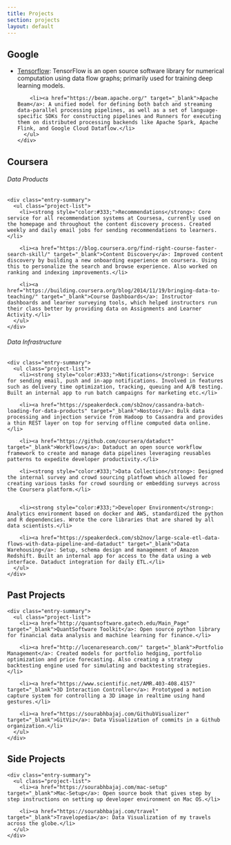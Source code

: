 ```yaml
---
title: Projects
section: projects
layout: default
---
```


<div class="hfeed">

  <!-- Google -->
  <div class="hentry post project-batch-title">
    <h2>Google</h2>
  </div>

  <div class="hentry post">
    <div class="entry-summary">
      <ul class="project-list">
        <li><a href="https://www.tensorflow.org/" target="_blank">Tensorflow</a>: TensorFlow is an open source software library for numerical computation using data flow graphs; primarily used for training deep learning models.</li>

        <li><a href="https://beam.apache.org/" target="_blank">Apache Beam</a>: A unified model for defining both batch and streaming data-parallel processing pipelines, as well as a set of language-specific SDKs for constructing pipelines and Runners for executing them on distributed processing backends like Apache Spark, Apache Flink, and Google Cloud Dataflow.</li>
      </ul>
    </div>
  </div>


  <!-- Coursera -->
  <div class="hentry post project-batch-title">
    <h2>Coursera</h2>
  </div>

  <div class="hentry post">
    <h6>Data Products</h6>

    <div class="entry-summary">
      <ul class="project-list">
        <li><strong style="color:#333;">Recommendations</strong>: Core service for all recommendation systems at Coursesa, currently used on the homepage and throughout the content discovery process. Created weekly and daily email jobs for sending recommendations to learners.</li>

        <li><a href="https://blog.coursera.org/find-right-course-faster-search-skill/" target="_blank">Content Discovery</a>: Improved content discovery by building a new onboarding experience on coursera. Using this to personalize the search and browse experience. Also worked on ranking and indexing improvements.</li>

        <li><a href="https://building.coursera.org/blog/2014/11/19/bringing-data-to-teaching/" target="_blank">Course Dashboards</a>: Instructor dashboards and learner surveying tools, which helped instructors run their class better by providing data on Assignments and Learner Activity.</li>
      </ul>
    </div>
  </div>

  <div class="hentry post">
    <h6>Data Infrastructure</h6>

    <div class="entry-summary">
      <ul class="project-list">
        <li><strong style="color:#333;">Notifications</strong>: Service for sending email, push and in-app notifications. Involved in features such as delivery time optimization, tracking, queuing and A/B testing. Built an internal app to run batch campaigns for marketing etc.</li>

        <li><a href="https://speakerdeck.com/sb2nov/cassandra-batch-loading-for-data-products" target="_blank">Nostos</a>: Bulk data processing and injection service from Hadoop to Cassandra and provides a thin REST layer on top for serving offline computed data online.</li>

        <li><a href="https://github.com/coursera/dataduct" target="_blank">Workflows</a>: Dataduct an open source workflow framework to create and manage data pipelines leveraging reusables patterns to expedite developer productivity.</li>

        <li><strong style="color:#333;">Data Collection</strong>: Designed the internal survey and crowd sourcing platfowm which allowed for creating various tasks for crowd sourding or embedding surveys across the Coursera platform.</li>


        <li><strong style="color:#333;">Developer Environment</strong>: Analytics environment based on docker and AWS, standardized the python and R dependencies. Wrote the core libraries that are shared by all data scientists.</li>

        <li><a href="https://speakerdeck.com/sb2nov/large-scale-etl-data-flows-with-data-pipeline-and-dataduct" target="_blank">Data Warehousing</a>: Setup, schema design and management of Amazon Redshift. Built an internal app for access to the data using a web interface. Dataduct integration for daily ETL.</li>
      </ul>
    </div>
  </div>

  <!-- Past Projects -->
  <div class="hentry post project-batch-title">
    <h2>Past Projects</h2>
  </div>

  <div class="hentry post">
    <!-- <h4>Georgia Tech</h4> -->

    <div class="entry-summary">
      <ul class="project-list">
        <li><a href="http://quantsoftware.gatech.edu/Main_Page" target="_blank">QuantSoftware Toolkit</a>: Open source python library for financial data analysis and machine learning for finance.</li>

        <li><a href="http://lucenaresearch.com/" target="_blank">Portfolio Management</a>: Created models for portfolio hedging, portfolio optimization and price forecasting. Also creating a strategy backtesting engine used for simulating and backtesting strategies.</li>

        <li><a href="https://www.scientific.net/AMR.403-408.4157" target="_blank">3D Interaction Controller</a>: Prototyped a motion capture system for controlling a 3D image in realtime using hand gestures.</li>

        <li><a href="https://sourabhbajaj.com/GithubVisualizer" target="_blank">GitViz</a>: Data Visualization of commits in a Github organization.</li>
      </ul>
    </div>
  </div>

  <!-- Past Projects -->
  <div class="hentry post project-batch-title">
    <h2>Side Projects</h2>
  </div>

  <div class="hentry post">

    <div class="entry-summary">
      <ul class="project-list">
        <li><a href="https://sourabhbajaj.com/mac-setup" target="_blank">Mac-Setup</a>: Open source book that gives step by step instructions on setting up developer environment on Mac OS.</li>

        <li><a href="https://sourabhbajaj.com/travel" target="_blank">Travelopedia</a>: Data Visualization of my travels across the globe.</li>
      </ul>
    </div>
  </div>

</div>
